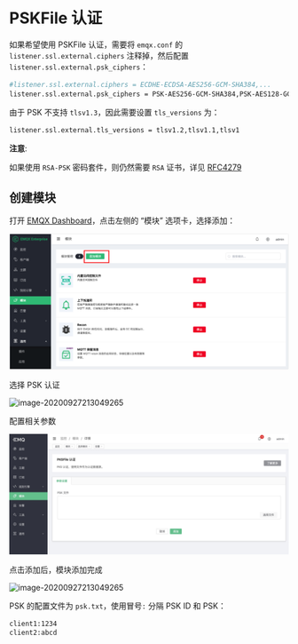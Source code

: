 # PSKFile 认证

如果希望使用 PSKFile 认证，需要将 `emqx.conf` 的 `listener.ssl.external.ciphers` 注释掉，然后配置 `listener.ssl.external.psk_ciphers`：

```bash
#listener.ssl.external.ciphers = ECDHE-ECDSA-AES256-GCM-SHA384,...
listener.ssl.external.psk_ciphers = PSK-AES256-GCM-SHA384,PSK-AES128-GCM-SHA256,PSK-AES256-CBC-SHA384,PSK-AES256-CBC-SHA,PSK-AES128-CBC-SHA256,PSK-AES128-CBC-SHA,RSA-PSK-AES256-GCM-SHA384,RSA-PSK-AES256-CBC-SHA384,RSA-PSK-AES128-GCM-SHA256,RSA-PSK-AES128-CBC-SHA256,RSA-PSK-AES256-CBC-SHA,RSA-PSK-AES128-CBC-SHA,RSA-PSK-RC4-SHA

```

由于 PSK 不支持 `tlsv1.3`，因此需要设置 `tls_versions` 为：
```bash
listener.ssl.external.tls_versions = tlsv1.2,tlsv1.1,tlsv1
```

**注意**:

如果使用 `RSA-PSK` 密码套件，则仍然需要 `RSA` 证书，详见 [RFC4279](https://www.rfc-editor.org/rfc/rfc4279#section-4)

## 创建模块

打开 [EMQX Dashboard](http://127.0.0.1:18083/#/modules)，点击左侧的 “模块” 选项卡，选择添加：

![image-20200927213049265](./assets/modules.png)

选择 PSK 认证

![image-20200927213049265](./assets/auth_psk1.png)

配置相关参数

![image-20200927213049265](./assets/auth_psk2.png)

点击添加后，模块添加完成

![image-20200927213049265](./assets/auth_psk3.png)


PSK 的配置文件为 `psk.txt`，使用冒号`:` 分隔 PSK ID 和 PSK：

```bash
client1:1234
client2:abcd
```

